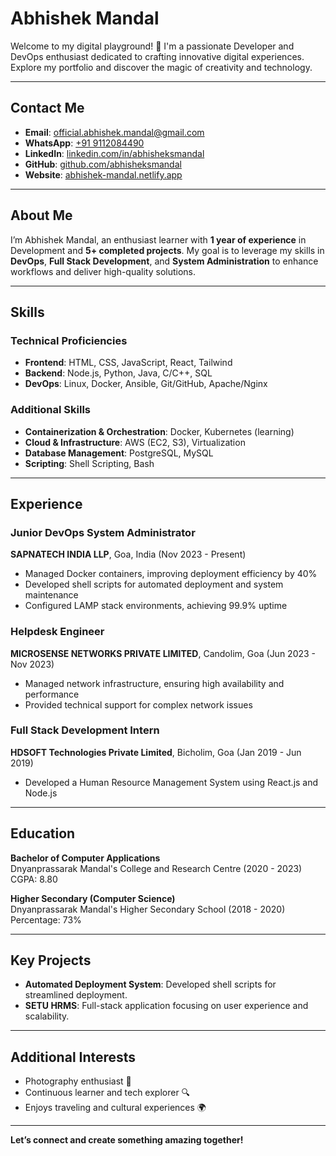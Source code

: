# Abhishek Mandal

Welcome to my digital playground! 🎉 I'm a passionate Developer and DevOps enthusiast dedicated to crafting innovative digital experiences. Explore my portfolio and discover the magic of creativity and technology.

---

## Contact Me
- **Email**: [official.abhishek.mandal@gmail.com](mailto:official.abhishek.mandal@gmail.com)  
- **WhatsApp**: [+91 9112084490](https://wa.me/919112084490)  
- **LinkedIn**: [linkedin.com/in/abhisheksmandal](https://www.linkedin.com/in/abhisheksmandal)  
- **GitHub**: [github.com/abhisheksmandal](https://github.com/abhisheksmandal)  
- **Website**: [abhishek-mandal.netlify.app](https://abhishek-mandal.netlify.app/)  

---

## About Me
I’m Abhishek Mandal, an enthusiast learner with **1 year of experience** in Development and **5+ completed projects**. My goal is to leverage my skills in **DevOps**, **Full Stack Development**, and **System Administration** to enhance workflows and deliver high-quality solutions. 

---

## Skills
### Technical Proficiencies
- **Frontend**: HTML, CSS, JavaScript, React, Tailwind
- **Backend**: Node.js, Python, Java, C/C++, SQL
- **DevOps**: Linux, Docker, Ansible, Git/GitHub, Apache/Nginx

### Additional Skills
- **Containerization & Orchestration**: Docker, Kubernetes (learning)
- **Cloud & Infrastructure**: AWS (EC2, S3), Virtualization
- **Database Management**: PostgreSQL, MySQL
- **Scripting**: Shell Scripting, Bash

---

## Experience
### Junior DevOps System Administrator  
**SAPNATECH INDIA LLP**, Goa, India (Nov 2023 - Present)
- Managed Docker containers, improving deployment efficiency by 40%
- Developed shell scripts for automated deployment and system maintenance
- Configured LAMP stack environments, achieving 99.9% uptime

### Helpdesk Engineer  
**MICROSENSE NETWORKS PRIVATE LIMITED**, Candolim, Goa (Jun 2023 - Nov 2023)
- Managed network infrastructure, ensuring high availability and performance
- Provided technical support for complex network issues

### Full Stack Development Intern  
**HDSOFT Technologies Private Limited**, Bicholim, Goa (Jan 2019 - Jun 2019)
- Developed a Human Resource Management System using React.js and Node.js

---

## Education
**Bachelor of Computer Applications**  
Dnyanprassarak Mandal's College and Research Centre (2020 - 2023)  
CGPA: 8.80

**Higher Secondary (Computer Science)**  
Dnyanprassarak Mandal's Higher Secondary School (2018 - 2020)  
Percentage: 73%

---

## Key Projects
- **Automated Deployment System**: Developed shell scripts for streamlined deployment.
- **SETU HRMS**: Full-stack application focusing on user experience and scalability.

---

## Additional Interests
- Photography enthusiast 📸
- Continuous learner and tech explorer 🔍
- Enjoys traveling and cultural experiences 🌍

---

**Let’s connect and create something amazing together!** 
